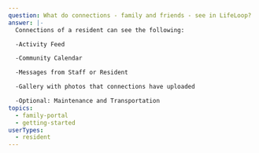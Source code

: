 ```yaml
---
question: What do connections - family and friends - see in LifeLoop?
answer: |-
  Connections of a resident can see the following: 

  -Activity Feed 

  -Community Calendar 

  -Messages from Staff or Resident 

  -Gallery with photos that connections have uploaded 

  -Optional: Maintenance and Transportation 
topics:
  - family-portal
  - getting-started
userTypes:
  - resident
---
```


